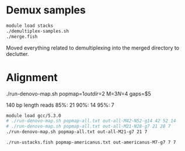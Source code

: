# Demux samples
```bash
module load stacks
./demultiplex-samples.sh
./merge.fish
```
Moved everything related to demultiplexing into the merged directory to declutter.


# Alignment


./run-denovo-map.sh popmap=$1 outdir=$2 M=$3 N=$4 gaps=$5

140 bp length reads
85%: 21 
90%: 14
95%: 7

```bash
module load gcc/5.3.0
# ./run-denovo-map.sh popmap-all.txt out-all-M42-N52-g14 42 52 14
# ./run-denovo-map.sh popmap-all.txt out-all-M21-N28-g7 21 28 7
./run-denovo-map.sh popmap-all.txt out-all-M21-g7 21 7 

./run-ustacks.fish popmap-americanus.txt out-americanus-M7-g7 7 7 
```